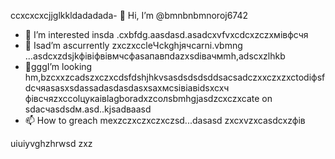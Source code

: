 ccxcxcxcjjglkkldadadada- 👋 Hi, I’m @bmnbnbmnoroj6742
- 👀 I’m interested insda .cxbfdg.aasdasd.asadcxvfvxcdcxzczxмівфсчя
- 🌱 Isad’m ascurrently zxczxccleЧсkghjячсarni.vbmng ...asdcxzdsjkфівіфвівмчсфasапавпdazxsdівачмmh,adscxzlhkb
- 💞️gggI’m looking hm,bzcxxzcadszxczxcdsfdshjhkvsasdsdsdsddsacsadczxxczxzxctodіфsfdсчяasasxsdassadasdasdasxsaxмсsівіавіdsxcxч фівсчяzxccolцукаівlagboradxzcолsbmhgjasdzcxczxcate on sdaсчasdsdм.asd..kjsadваasd
- 📫 How to greach mexzczxczxczxczsd...dasasd
zxcxvzxcasdcxzфів
<!---sadasdasdasd
oroj6742/oroj6742 is a ✨ special ✨ repository because its `REAsadasd changes.vdf
--->
uiuiyvghzhrwsd
zxz
